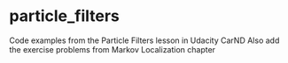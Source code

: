 # particle_filters
Code examples from the Particle Filters lesson in Udacity CarND
Also add the exercise problems from Markov Localization chapter